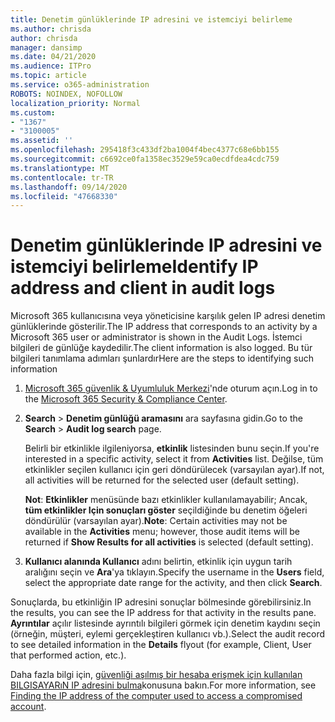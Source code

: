 ```yaml
---
title: Denetim günlüklerinde IP adresini ve istemciyi belirleme
ms.author: chrisda
author: chrisda
manager: dansimp
ms.date: 04/21/2020
ms.audience: ITPro
ms.topic: article
ms.service: o365-administration
ROBOTS: NOINDEX, NOFOLLOW
localization_priority: Normal
ms.custom:
- "1367"
- "3100005"
ms.assetid: ''
ms.openlocfilehash: 295418f3c433df2ba1004f4bec4377c68e6bb155
ms.sourcegitcommit: c6692ce0fa1358ec3529e59ca0ecdfdea4cdc759
ms.translationtype: MT
ms.contentlocale: tr-TR
ms.lasthandoff: 09/14/2020
ms.locfileid: "47668330"
---
```

# <a name="identify-ip-address-and-client-in-audit-logs"></a><span data-ttu-id="1f1ea-102">Denetim günlüklerinde IP adresini ve istemciyi belirleme</span><span class="sxs-lookup"><span data-stu-id="1f1ea-102">Identify IP address and client in audit logs</span></span>

<span data-ttu-id="1f1ea-103">Microsoft 365 kullanıcısına veya yöneticisine karşılık gelen IP adresi denetim günlüklerinde gösterilir.</span><span class="sxs-lookup"><span data-stu-id="1f1ea-103">The IP address that corresponds to an activity by a Microsoft 365 user or administrator is shown in the Audit Logs.</span></span> <span data-ttu-id="1f1ea-104">İstemci bilgileri de günlüğe kaydedilir.</span><span class="sxs-lookup"><span data-stu-id="1f1ea-104">The client information is also logged.</span></span> <span data-ttu-id="1f1ea-105">Bu tür bilgileri tanımlama adımları şunlardır</span><span class="sxs-lookup"><span data-stu-id="1f1ea-105">Here are the steps to identifying such information</span></span>

1. <span data-ttu-id="1f1ea-106">[Microsoft 365 güvenlik & Uyumluluk Merkezi](https://protection.office.com/)'nde oturum açın.</span><span class="sxs-lookup"><span data-stu-id="1f1ea-106">Log in to the [Microsoft 365 Security & Compliance Center](https://protection.office.com/).</span></span>

2. <span data-ttu-id="1f1ea-107">**Search**  >  **Denetim günlüğü aramasını** ara sayfasına gidin.</span><span class="sxs-lookup"><span data-stu-id="1f1ea-107">Go to the **Search** > **Audit log search** page.</span></span>

   <span data-ttu-id="1f1ea-108">Belirli bir etkinlikle ilgileniyorsa, **etkinlik** listesinden bunu seçin.</span><span class="sxs-lookup"><span data-stu-id="1f1ea-108">If you're interested in a specific activity, select it from **Activities** list.</span></span> <span data-ttu-id="1f1ea-109">Değilse, tüm etkinlikler seçilen kullanıcı için geri döndürülecek (varsayılan ayar).</span><span class="sxs-lookup"><span data-stu-id="1f1ea-109">If not, all activities will be returned for the selected user (default setting).</span></span>

   <span data-ttu-id="1f1ea-110">**Not**: **Etkinlikler** menüsünde bazı etkinlikler kullanılamayabilir; Ancak, **tüm etkinlikler Için sonuçları göster** seçildiğinde bu denetim öğeleri döndürülür (varsayılan ayar).</span><span class="sxs-lookup"><span data-stu-id="1f1ea-110">**Note**: Certain activities may not be available in the **Activities** menu; however, those audit items will be returned if **Show Results for all activities** is selected (default setting).</span></span>

3. <span data-ttu-id="1f1ea-111">**Kullanıcı alanında Kullanıcı** adını belirtin, etkinlik için uygun tarih aralığını seçin ve **Ara**'ya tıklayın.</span><span class="sxs-lookup"><span data-stu-id="1f1ea-111">Specify the username in the **Users** field, select the appropriate date range for the activity, and then click **Search**.</span></span>

<span data-ttu-id="1f1ea-112">Sonuçlarda, bu etkinliğin IP adresini sonuçlar bölmesinde görebilirsiniz.</span><span class="sxs-lookup"><span data-stu-id="1f1ea-112">In the results, you can see the IP address for that activity in the results pane.</span></span> <span data-ttu-id="1f1ea-113">**Ayrıntılar** açılır listesinde ayrıntılı bilgileri görmek için denetim kaydını seçin (örneğin, müşteri, eylemi gerçekleştiren kullanıcı vb.).</span><span class="sxs-lookup"><span data-stu-id="1f1ea-113">Select the audit record to see detailed information in the **Details** flyout (for example, Client, User that performed action, etc.).</span></span>

<span data-ttu-id="1f1ea-114">Daha fazla bilgi için, [güvenliği aşılmış bir hesaba erişmek için kullanılan BILGISAYARıN IP adresini bulma](https://docs.microsoft.com/microsoft-365/compliance/auditing-troubleshooting-scenarios#find-the-ip-address-of-the-computer-used-to-access-a-compromised-account)konusuna bakın.</span><span class="sxs-lookup"><span data-stu-id="1f1ea-114">For more information, see [Finding the IP address of the computer used to access a compromised account](https://docs.microsoft.com/microsoft-365/compliance/auditing-troubleshooting-scenarios#find-the-ip-address-of-the-computer-used-to-access-a-compromised-account).</span></span>
